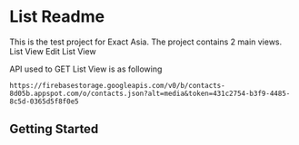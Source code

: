 # List Readme

This is the test project for Exact Asia.
The project contains 2 main views. 
List View
Edit List View

API used to GET List View is as following

```
https://firebasestorage.googleapis.com/v0/b/contacts-8d05b.appspot.com/o/contacts.json?alt=media&token=431c2754-b3f9-4485-8c5d-0365d5f8f0e5
```

## Getting Started